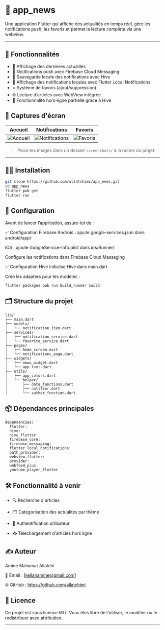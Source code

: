 # 📱 app_news

Une application Flutter qui affiche des actualités en temps réel, gère les notifications push, les favoris et permet la lecture complète via une webview.

---

## 🚀 Fonctionnalités

- 📰 Affichage des dernières actualités
- 🔔 Notifications push avec Firebase Cloud Messaging
- 🧠 Sauvegarde locale des notifications avec Hive
- 📍 Affichage des notifications locales avec Flutter Local Notifications
- ⭐ Système de favoris (ajout/suppression)
- 🌐 Lecture d’articles avec WebView intégrée
- 📶 Fonctionnalité hors-ligne partielle grâce à Hive



## 📸 Captures d'écran

| Accueil | Notifications | Favoris |
|--------|----------------|---------|
| ![Accueil](screenshots/home.png) | ![Notifications](screenshots/notifications.png) | ![Favoris](screenshots/favorites.png) |

> Place tes images dans un dossier `screenshots/` à la racine du projet.

---

## 🧑‍💻 Installation

```bash
git clone https://github.com/allatchimi/app_news.git
cd app_news
flutter pub get
flutter run
```



## 🔧 Configuration
Avant de lancer l’application, assure-toi de :

✅ Configuration Firebase
Android : ajoute google-services.json dans android/app/

iOS : ajoute GoogleService-Info.plist dans ios/Runner/

Configure les notifications dans Firebase Cloud Messaging

✅ Configuration Hive
Initialise Hive dans main.dart

Crée les adapters pour tes modèles :

````
flutter packages pub run build_runner build

````
## 🗂️ Structure du projet

```
lib/
├── main.dart
├── models/
│   └── notification_item.dart
├── services/
│   ├── notification_service.dart
│   └── favorite_service.dart
├── pages/
│   ├── home_screen.dart
│   └── notifications_page.dart
├── widgets/
│   ├── news_widget.dart
│   └── app_text.dart
├── utils/
│   ├── app_colors.dart
│   └── helper/
│       ├── date_functions.dart
│       ├── notifier.dart
│       └── author_function.dart

```

## 📦  Dépendances principales

```
dependencies:
  flutter:
  hive:
  hive_flutter:
  firebase_core:
  firebase_messaging:
  flutter_local_notifications:
  path_provider:
  webview_flutter:
  provider:
  webfeed_plus:
  youtube_player_flutter

````

##  🛠️ Fonctionnalité à venir

* 🔍 Recherche d'articles

* 🗂️ Catégorisation des actualités par thème

* 👤 Authentification utilisateur

* 📥 Téléchargement d'articles hors ligne

## ✍️ Auteur

Amine Mahamat Allatchi

📧 Email : [kellanamine@gmail.com]

🌐 GitHub : https://github.com/allatchimi

## 📄 Licence

Ce projet est sous licence MIT.
Vous êtes libre de l'utiliser, le modifier ou le redistribuer avec attribution.

---


